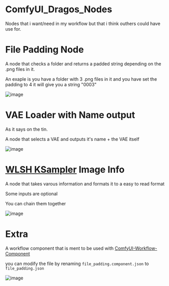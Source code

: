# ComfyUI_Dragos_Nodes
Nodes that i want/need in my workflow but that i think outhers could have use for.

# File Padding Node
A node that checks a folder and returns a padded string depending on the .png files in it.

An exaple is you have a folder with 3 .png files in it and you have set the padding to 4 it will give you a string "0003"

![image](https://github.com/drago87/ComfyUI_Dragos_Nodes/assets/6805712/b646833a-6cf3-4171-9c21-fca24a6fba49)

# VAE Loader with Name output
As it says on the tin.

A node that selects a VAE and outputs it's name + the VAE itself

![image](https://github.com/drago87/ComfyUI_Dragos_Nodes/assets/6805712/96668df0-1423-46b8-9077-2d162c3d3451)

# [WLSH KSampler]([url](https://github.com/wallish77/wlsh_nodes#wlsh-comfyui-nodes)) Image Info
A node that takes varous information and formats it to a easy to read format

Some inputs are optional

You can chain them together

![image](https://github.com/drago87/ComfyUI_Dragos_Nodes/assets/6805712/84546576-3aa8-4f6f-8975-12800f111833)

# Extra
A workflow component that is ment to be used with [ComfyUI-Workflow-Component](https://github.com/ltdrdata/ComfyUI-Workflow-Component#comfyui-workflow-component)

you can modify the file by renaming `file_padding.component.json` to `file_padding.json`

![image](https://github.com/drago87/ComfyUI_Dragos_Nodes/assets/6805712/f84080b1-a697-4e8d-b84d-c1870a4a4cc1)


